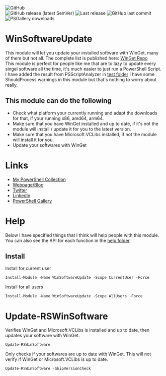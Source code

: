 ![GitHub](https://img.shields.io/github/license/rstolpe/WinSoftwareUpdate?style=plastic)  
![GitHub release (latest SemVer)](https://img.shields.io/github/v/release/rstolpe/WinSoftwareUpdate?sort=semver&style=plastic)  ![Last release](https://img.shields.io/github/release-date/rstolpe/WinSoftwareUpdate?style=plastic)
![GitHub last commit](https://img.shields.io/github/last-commit/rstolpe/WinSoftwareUpdate?style=plastic)  
![PSGallery downloads](https://img.shields.io/powershellgallery/dt/WinSoftwareUpdate?style=plastic)
  
# WinSoftwareUpdate
This module will let you update your installed software with WinGet, many of them but not all. The complete list is published here: [WinGet Repo](https://github.com/microsoft/winget-cli)  
This module is perfect for people like me that are to lazy to update every singel software all the time, it's much easier to just run a PowerShell Script.  
I have added the result from PSScriptAnalyzer in [test folder](https://github.com/rstolpe/WinSoftwareUpdate/tree/main/test) I have some ShouldProcess warnings in this module but that's nothing to worry about really.

## This module can do the following
- Check what platform your currently running and adapt the downloads for that, if your running x86, amd64, arm64.
- Make sure that you have WinGet installed and up to date, if it's not the module will install / update it for you to the latest version.
- Make sure that you have Microsoft.VCLibs installed, if not the module will install it for you.
- Update your softwares with WinGet

# Links
* [My PowerShell Collection](https://github.com/rstolpe/PSCollection)
* [Webpage/Blog](https://www.stolpe.io)
* [Twitter](https://twitter.com/rstolpes)
* [LinkedIn](https://www.linkedin.com/in/rstolpe/)
* [PowerShell Gallery](https://www.powershellgallery.com/profiles/rstolpe)

# Help
Below I have specified things that I think will help people with this module.  
You can also see the API for each function in the [help folder](https://github.com/rstolpe/WinSoftwareUpdate/tree/main/help)

## Install
Install for current user
```
Install-Module -Name WinSoftwareUpdate -Scope CurrentUser -Force
```
  
Install for all users
```
Install-Module -Name WinSoftwareUpdate -Scope AllUsers -Force
```

# Update-RSWinSoftware
Verifies WinGet and Microsoft.VCLibs is installed and up to date, then updates your software with WinGet.
````
Update-RSWinSoftware
````
  
Only checks if your softwares are up to date with WinGet. This will not verify if WinGet or Microsoft.VCLibs is up to date.
````
Update-RSWinSoftware -SkipVersionCheck
````


